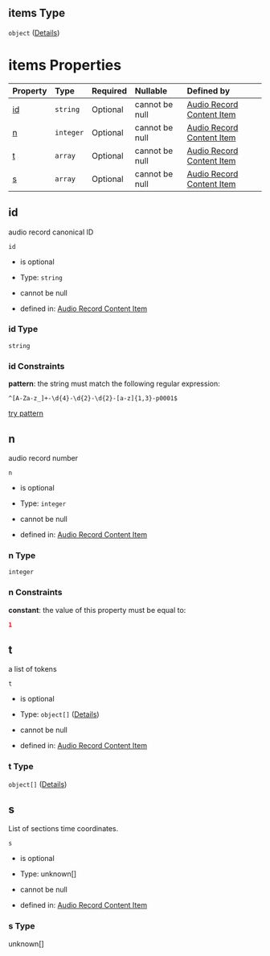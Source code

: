 ## items Type

`object` ([Details](audio_record_contentitem-properties-rreb-items.md))

# items Properties

| Property  | Type      | Required | Nullable       | Defined by                                                                                                                                                                                                                        |
| :-------- | :-------- | :------- | :------------- | :-------------------------------------------------------------------------------------------------------------------------------------------------------------------------------------------------------------------------------- |
| [id](#id) | `string`  | Optional | cannot be null | [Audio Record Content Item](audio_record_contentitem-properties-rreb-items-properties-id.md "https://impresso.github.io/impresso-schemas/json/rebuilt/audio_record_contentitem.schema.json#/properties/rreb/items/properties/id") |
| [n](#n)   | `integer` | Optional | cannot be null | [Audio Record Content Item](audio_record_contentitem-properties-rreb-items-properties-n.md "https://impresso.github.io/impresso-schemas/json/rebuilt/audio_record_contentitem.schema.json#/properties/rreb/items/properties/n")   |
| [t](#t)   | `array`   | Optional | cannot be null | [Audio Record Content Item](audio_record_contentitem-properties-rreb-items-properties-t.md "https://impresso.github.io/impresso-schemas/json/rebuilt/audio_record_contentitem.schema.json#/properties/rreb/items/properties/t")   |
| [s](#s)   | `array`   | Optional | cannot be null | [Audio Record Content Item](audio_record_contentitem-properties-rreb-items-properties-s.md "https://impresso.github.io/impresso-schemas/json/rebuilt/audio_record_contentitem.schema.json#/properties/rreb/items/properties/s")   |

## id

audio record canonical ID

`id`

*   is optional

*   Type: `string`

*   cannot be null

*   defined in: [Audio Record Content Item](audio_record_contentitem-properties-rreb-items-properties-id.md "https://impresso.github.io/impresso-schemas/json/rebuilt/audio_record_contentitem.schema.json#/properties/rreb/items/properties/id")

### id Type

`string`

### id Constraints

**pattern**: the string must match the following regular expression:&#x20;

```regexp
^[A-Za-z_]+-\d{4}-\d{2}-\d{2}-[a-z]{1,3}-p0001$
```

[try pattern](https://regexr.com/?expression=%5E%5BA-Za-z_%5D%2B-%5Cd%7B4%7D-%5Cd%7B2%7D-%5Cd%7B2%7D-%5Ba-z%5D%7B1%2C3%7D-p0001%24 "try regular expression with regexr.com")

## n

audio record number

`n`

*   is optional

*   Type: `integer`

*   cannot be null

*   defined in: [Audio Record Content Item](audio_record_contentitem-properties-rreb-items-properties-n.md "https://impresso.github.io/impresso-schemas/json/rebuilt/audio_record_contentitem.schema.json#/properties/rreb/items/properties/n")

### n Type

`integer`

### n Constraints

**constant**: the value of this property must be equal to:

```json
1
```

## t

a list of tokens

`t`

*   is optional

*   Type: `object[]` ([Details](audio_record_contentitem-properties-rreb-items-properties-t-items.md))

*   cannot be null

*   defined in: [Audio Record Content Item](audio_record_contentitem-properties-rreb-items-properties-t.md "https://impresso.github.io/impresso-schemas/json/rebuilt/audio_record_contentitem.schema.json#/properties/rreb/items/properties/t")

### t Type

`object[]` ([Details](audio_record_contentitem-properties-rreb-items-properties-t-items.md))

## s

List of sections time coordinates.

`s`

*   is optional

*   Type: unknown\[]

*   cannot be null

*   defined in: [Audio Record Content Item](audio_record_contentitem-properties-rreb-items-properties-s.md "https://impresso.github.io/impresso-schemas/json/rebuilt/audio_record_contentitem.schema.json#/properties/rreb/items/properties/s")

### s Type

unknown\[]
